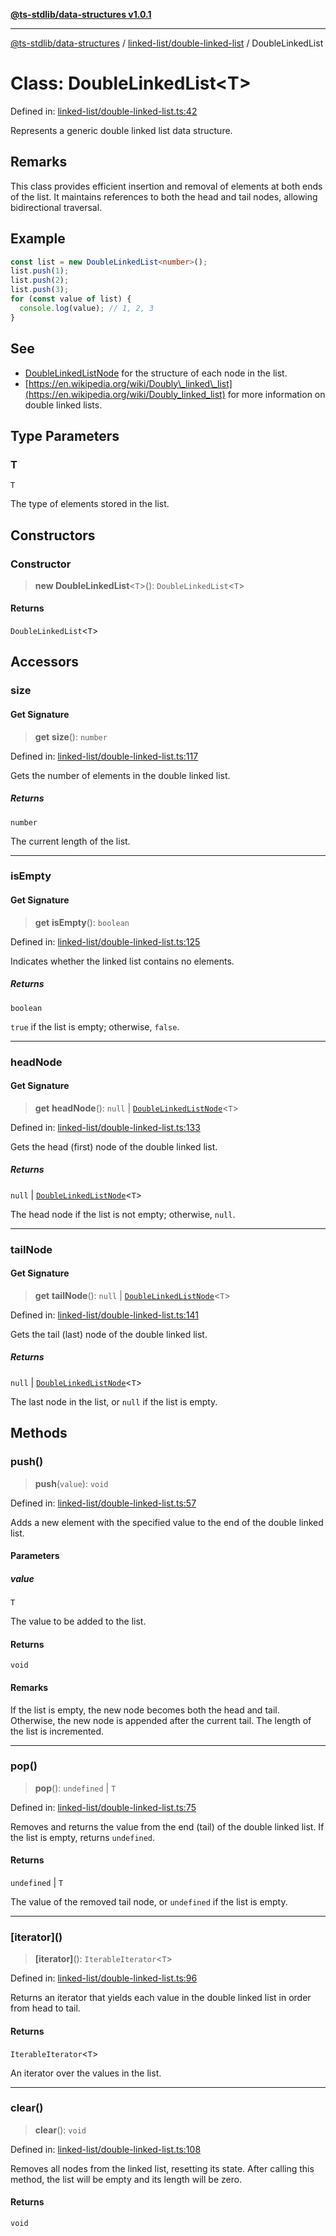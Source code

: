 [**@ts-stdlib/data-structures v1.0.1**](../../../README.md)

***

[@ts-stdlib/data-structures](../../../modules.md) / [linked-list/double-linked-list](../README.md) / DoubleLinkedList

# Class: DoubleLinkedList\<T\>

Defined in: [linked-list/double-linked-list.ts:42](https://github.com/gabaudette/ts-stdlib/blob/94404285f4faf17348604cdfd50e84b4b9ee7b00/packages/data-structures/src/linked-list/double-linked-list.ts#L42)

Represents a generic double linked list data structure.

## Remarks

This class provides efficient insertion and removal of elements at both ends of the list.
It maintains references to both the head and tail nodes, allowing bidirectional traversal.

## Example

```typescript
const list = new DoubleLinkedList<number>();
list.push(1);
list.push(2);
list.push(3);
for (const value of list) {
  console.log(value); // 1, 2, 3
}
```

## See

 - [DoubleLinkedListNode](DoubleLinkedListNode.md) for the structure of each node in the list.
 - [https://en.wikipedia.org/wiki/Doubly\_linked\_list](https://en.wikipedia.org/wiki/Doubly_linked_list) for more information on double linked lists.

## Type Parameters

### T

`T`

The type of elements stored in the list.

## Constructors

### Constructor

> **new DoubleLinkedList**\<`T`\>(): `DoubleLinkedList`\<`T`\>

#### Returns

`DoubleLinkedList`\<`T`\>

## Accessors

### size

#### Get Signature

> **get** **size**(): `number`

Defined in: [linked-list/double-linked-list.ts:117](https://github.com/gabaudette/ts-stdlib/blob/94404285f4faf17348604cdfd50e84b4b9ee7b00/packages/data-structures/src/linked-list/double-linked-list.ts#L117)

Gets the number of elements in the double linked list.

##### Returns

`number`

The current length of the list.

***

### isEmpty

#### Get Signature

> **get** **isEmpty**(): `boolean`

Defined in: [linked-list/double-linked-list.ts:125](https://github.com/gabaudette/ts-stdlib/blob/94404285f4faf17348604cdfd50e84b4b9ee7b00/packages/data-structures/src/linked-list/double-linked-list.ts#L125)

Indicates whether the linked list contains no elements.

##### Returns

`boolean`

`true` if the list is empty; otherwise, `false`.

***

### headNode

#### Get Signature

> **get** **headNode**(): `null` \| [`DoubleLinkedListNode`](DoubleLinkedListNode.md)\<`T`\>

Defined in: [linked-list/double-linked-list.ts:133](https://github.com/gabaudette/ts-stdlib/blob/94404285f4faf17348604cdfd50e84b4b9ee7b00/packages/data-structures/src/linked-list/double-linked-list.ts#L133)

Gets the head (first) node of the double linked list.

##### Returns

`null` \| [`DoubleLinkedListNode`](DoubleLinkedListNode.md)\<`T`\>

The head node if the list is not empty; otherwise, `null`.

***

### tailNode

#### Get Signature

> **get** **tailNode**(): `null` \| [`DoubleLinkedListNode`](DoubleLinkedListNode.md)\<`T`\>

Defined in: [linked-list/double-linked-list.ts:141](https://github.com/gabaudette/ts-stdlib/blob/94404285f4faf17348604cdfd50e84b4b9ee7b00/packages/data-structures/src/linked-list/double-linked-list.ts#L141)

Gets the tail (last) node of the double linked list.

##### Returns

`null` \| [`DoubleLinkedListNode`](DoubleLinkedListNode.md)\<`T`\>

The last node in the list, or `null` if the list is empty.

## Methods

### push()

> **push**(`value`): `void`

Defined in: [linked-list/double-linked-list.ts:57](https://github.com/gabaudette/ts-stdlib/blob/94404285f4faf17348604cdfd50e84b4b9ee7b00/packages/data-structures/src/linked-list/double-linked-list.ts#L57)

Adds a new element with the specified value to the end of the double linked list.

#### Parameters

##### value

`T`

The value to be added to the list.

#### Returns

`void`

#### Remarks

If the list is empty, the new node becomes both the head and tail.
Otherwise, the new node is appended after the current tail.
The length of the list is incremented.

***

### pop()

> **pop**(): `undefined` \| `T`

Defined in: [linked-list/double-linked-list.ts:75](https://github.com/gabaudette/ts-stdlib/blob/94404285f4faf17348604cdfd50e84b4b9ee7b00/packages/data-structures/src/linked-list/double-linked-list.ts#L75)

Removes and returns the value from the end (tail) of the double linked list.
If the list is empty, returns `undefined`.

#### Returns

`undefined` \| `T`

The value of the removed tail node, or `undefined` if the list is empty.

***

### \[iterator\]()

> **\[iterator\]**(): `IterableIterator`\<`T`\>

Defined in: [linked-list/double-linked-list.ts:96](https://github.com/gabaudette/ts-stdlib/blob/94404285f4faf17348604cdfd50e84b4b9ee7b00/packages/data-structures/src/linked-list/double-linked-list.ts#L96)

Returns an iterator that yields each value in the double linked list in order from head to tail.

#### Returns

`IterableIterator`\<`T`\>

An iterator over the values in the list.

***

### clear()

> **clear**(): `void`

Defined in: [linked-list/double-linked-list.ts:108](https://github.com/gabaudette/ts-stdlib/blob/94404285f4faf17348604cdfd50e84b4b9ee7b00/packages/data-structures/src/linked-list/double-linked-list.ts#L108)

Removes all nodes from the linked list, resetting its state.
After calling this method, the list will be empty and its length will be zero.

#### Returns

`void`
